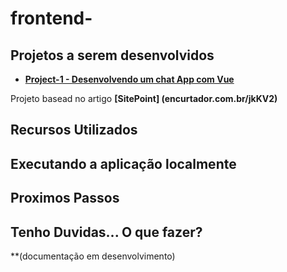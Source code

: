 # frontend-

## Projetos a serem desenvolvidos

- **[Project-1 - Desenvolvendo um chat App com Vue](project-1/README.md)**

Projeto basead no artigo **[SitePoint]
(encurtador.com.br/jkKV2)**

## Recursos Utilizados

## Executando a aplicação localmente

## Proximos Passos

## Tenho Duvidas... O que fazer?

**(documentação em desenvolvimento)